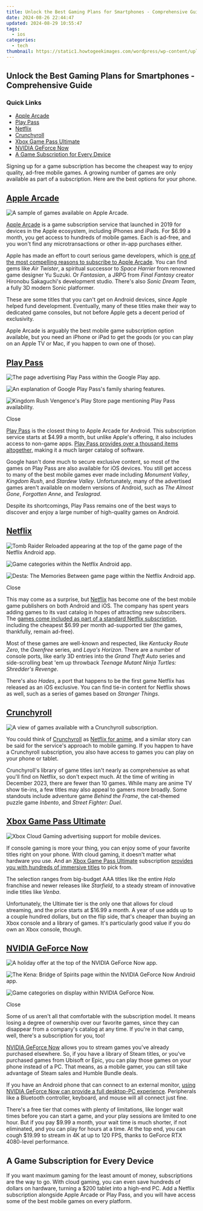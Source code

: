 ```yaml
---
title: Unlock the Best Gaming Plans for Smartphones - Comprehensive Guide
date: 2024-08-26 22:44:47
updated: 2024-08-29 10:55:47
tags:
  - ios
categories:
  - tech
thumbnail: https://static1.howtogeekimages.com/wordpress/wp-content/uploads/2023/12/netflix-games-motorola-edge-plus.jpg
---
```


## Unlock the Best Gaming Plans for Smartphones - Comprehensive Guide

### Quick Links

* [Apple Arcade](https://facebook-video-footage.techidaily.com/updated-2024-approved-essential-choice-10-free-youtube-subtitle-extractors/)
* [Play Pass](https://remote-screen-capture.techidaily.com/updated-2024-approved-detailed-guide-to-minecraft-live-broadcasting/)
* [Netflix](https://win11-tips.techidaily.com/reach-every-corner-global-navigation-with-powertoys-magic/)
* [Crunchyroll](https://ai-driven-video-production.techidaily.com/updated-videopad-video-editor-review-does-it-live-up-to-the-hype-for-2024/)
* [Xbox Game Pass Ultimate](https://extra-resources.techidaily.com/addressing-video-lag-on-photo-booth-experience-for-2024/)
* [NVIDIA GeForce Now](https://facebook-video-footage.techidaily.com/new-2024-approved-dancefloor-dynamics-free-pristine-dj-template-videos/)
* [A Game Subscription for Every Device](https://tech-recovery.techidaily.com/your-complete-guide-to-whats-new-in-snappy-driver-installer-v113-thorough-review-and-tips/)

 Signing up for a game subscription has become the cheapest way to enjoy quality, ad-free mobile games. A growing number of games are only available as part of a subscription. Here are the best options for your phone.

## [Apple Arcade](https://www.apple.com/apple-arcade/) 

![A sample of games available on Apple Arcade.](https://static1.howtogeekimages.com/wordpress/wp-content/uploads/2023/12/apple-arcade-games.jpg) 

[Apple Arcade](https://www.apple.com/apple-arcade/) is a game subscription service that launched in 2019 for devices in the Apple ecosystem, including iPhones and iPads. For $6.99 a month, you get access to hundreds of mobile games. Each is ad-free, and you won't find any microtransactions or other in-app purchases either.

 Apple has made an effort to court serious game developers, which is [one of the most compelling reasons to subscribe to Apple Arcade](https://some-approaches.techidaily.com/updated-the-compre-habits-of-top-reddit-posters-explained/). You can find gems like _Air Twister_, a spiritual successor to _Space Harrier_ from renowned game designer Yu Suzuki. Or _Fantasian_, a JRPG from _Final Fantasy_ creator Hironobu Sakaguchi's development studio. There's also _Sonic Dream Team_, a fully 3D modern Sonic platformer.

 These are some titles that you can't get on Android devices, since Apple helped fund development. Eventually, many of these titles make their way to dedicated game consoles, but not before Apple gets a decent period of exclusivity.

 Apple Arcade is arguably the best mobile game subscription option available, but you need an iPhone or iPad to get the goods (or you can play on an Apple TV or Mac, if you happen to own one of those).

## [Play Pass](https://play.google/play-pass/) 

![The page advertising Play Pass within the Google Play app.](https://static1.howtogeekimages.com/wordpress/wp-content/uploads/2023/12/join-google-play-pass.png) 

![An explanation of Google Play Pass's family sharing features.](https://static1.howtogeekimages.com/wordpress/wp-content/uploads/2023/12/google-play-pass-family.png) 

![Kingdom Rush Vengence's Play Store page mentioning Play Pass availability.](https://static1.howtogeekimages.com/wordpress/wp-content/uploads/2023/12/kingdom-rush-vengence-play-pass.png) 

Close 

[Play Pass](https://play.google/play-pass/) is the closest thing to Apple Arcade for Android. This subscription service starts at $4.99 a month, but unlike Apple's offering, it also includes access to non-game apps. [Play Pass provides over a thousand items altogether,](https://sim-unlock.techidaily.com/in-2024-android-unlock-code-sim-unlock-your-vivo-y02t-phone-and-remove-locked-screen-by-drfone-android/) making it a much larger catalog of software.

 Google hasn't done much to secure exclusive content, so most of the games on Play Pass are also available for iOS devices. You still get access to many of the best mobile games ever made including _Monument Valley_, _Kingdom Rush_, and _Stardew Valley_. Unfortunately, many of the advertised games aren't available on modern versions of Android, such as _The Almost Gone_, _Forgotten Anne_, and _Teslagrad_.

 Despite its shortcomings, Play Pass remains one of the best ways to discover and enjoy a large number of high-quality games on Android.

## [Netflix](https://help.netflix.com/en/node/121442) 

![Tomb Raider Reloaded appearing at the top of the game page of the Netflix Android app.](https://static1.howtogeekimages.com/wordpress/wp-content/uploads/2023/12/netflix-games-tomb-raider.png) 

![Game categories within the Netflix Android app.](https://static1.howtogeekimages.com/wordpress/wp-content/uploads/2023/12/netflix-games-categories.png) 

![Desta: The Memories Between game page within the Netflix Android app.](https://static1.howtogeekimages.com/wordpress/wp-content/uploads/2023/12/netflix-games-desta.png) 

Close 

 This may come as a surprise, but [Netflix](https://help.netflix.com/en/node/121442) has become one of the best mobile game publishers on both Android and iOS. The company has spent years adding games to its vast catalog in hopes of attracting new subscribers. The [games come included as part of a standard Netflix subscription](https://facebook-video-files.techidaily.com/updated-in-2024-masterful-post-placement-to-surge-video-views/), including the cheapest $6.99 per month ad-supported tier (the games, thankfully, remain ad-free).

 Most of these games are well-known and respected, like _Kentucky Route Zero_, the _Oxenfree_ series, and _Laya's Horizon_. There are a number of console ports, like early 3D entries into the _Grand Theft Auto_ series and side-scrolling beat 'em up throwback _Teenage Mutant Ninja Turtles: Shredder's Revenge_.

 There's also _Hades_, a port that happens to be the first game Netflix has released as an iOS exclusive. You can find tie-in content for Netflix shows as well, such as a series of games based on _Stranger Things_.

## [Crunchyroll](https://www.crunchyroll.com/games/) 

![A view of games available with a Crunchyroll subscription.](https://static1.howtogeekimages.com/wordpress/wp-content/uploads/2023/12/crunchyroll-games.jpg) 

 You could think of [Crunchyroll](https://www.crunchyroll.com/games/) as [Netflix for anime](https://tech-hub.techidaily.com/steps-to-detect-and-handle-chatgpt-phishing-attempts-online/), and a similar story can be said for the service's approach to mobile gaming. If you happen to have a Crunchyroll subscription, you also have access to games you can play on your phone or tablet.

 Crunchyroll's library of game titles isn't nearly as comprehensive as what you'll find on Netflix, so don't expect much. At the time of writing in December 2023, there are fewer than 10 games. While many are anime TV show tie-ins, a few titles may also appeal to gamers more broadly. Some standouts include adventure game _Behind the Frame_, the cat-themed puzzle game _Inbento_, and _Street Fighter: Duel_.

## [Xbox Game Pass Ultimate](https://xbox.com/xbox-game-pass) 

![Xbox Cloud Gaming advertising support for mobile devices.](https://static1.howtogeekimages.com/wordpress/wp-content/uploads/2023/12/xbox-cloud-gaming.jpg) 

 If console gaming is more your thing, you can enjoy some of your favorite titles right on your phone. With cloud gaming, it doesn't matter what hardware you use. And an [Xbox Game Pass Ultimate](https://xbox.com/xbox-game-pass) subscription [provides you with hundreds of immersive titles](https://some-skills.techidaily.com/2024-approved-streamlining-content-effortless-conversion-from-srt/) to pick from.

 The selection ranges from big-budget AAA titles like the entire _Halo_ franchise and newer releases like _Starfield_, to a steady stream of innovative indie titles like _Venba_.

 Unfortunately, the Ultimate tier is the only one that allows for cloud streaming, and the price starts at $16.99 a month. A year of use adds up to a couple hundred dollars, but on the flip side, that's cheaper than buying an Xbox console and a library of games. It's particularly good value if you do own an Xbox console, though.

## [NVIDIA GeForce Now](https://nvidia.com/geforce-now/) 

![A holiday offer at the top of the NVIDIA GeForce Now app.](https://static1.howtogeekimages.com/wordpress/wp-content/uploads/2023/12/nvidia-geforce-now-holiday-offer.png) 

![The Kena: Bridge of Spirits page within the NVIDIA GeForce Now Android app.](https://static1.howtogeekimages.com/wordpress/wp-content/uploads/2023/12/nvidia-geforce-now-kena-bridge-of-spirits.png) 

![Game categories on display within NVIDIA GeForce Now.](https://static1.howtogeekimages.com/wordpress/wp-content/uploads/2023/12/nvidia-geforce-now-my-library.png) 

Close 

 Some of us aren't all that comfortable with the subscription model. It means losing a degree of ownership over our favorite games, since they can disappear from a company's catalog at any time. If you're in that camp, well, there's a subscription for you, too!

[NVIDIA GeForce Now](https://nvidia.com/geforce-now/) allows you to stream games you've already purchased elsewhere. So, if you have a library of Steam titles, or you've purchased games from Ubisoft or Epic, you can play those games on your phone instead of a PC. That means, as a mobile gamer, you can still take advantage of Steam sales and Humble Bundle deals.

 If you have an Android phone that can connect to an external monitor, [using NVIDIA GeForce Now can provide a full desktop-PC experience](https://digital-screen-recording.techidaily.com/new-in-2024-tips-for-recording-and-saving-google-voice-interactions/). Peripherals like a Bluetooth controller, keyboard, and mouse will all connect just fine.

 There's a free tier that comes with plenty of limitations, like longer wait times before you can start a game, and your play sessions are limited to one hour. But if you pay $9.99 a month, your wait time is much shorter, if not eliminated, and you can play for hours at a time. At the top end, you can cough $19.99 to stream in 4K at up to 120 FPS, thanks to GeForce RTX 4080-level performance.

##  A Game Subscription for Every Device

 If you want maximum gaming for the least amount of money, subscriptions are the way to go. With cloud gaming, you can even save hundreds of dollars on hardware, turning a $200 tablet into a high-end PC. Add a Netflix subscription alongside Apple Arcade or Play Pass, and you will have access some of the best mobile games on every platform.

<ins class="adsbygoogle"
     style="display:block"
     data-ad-format="autorelaxed"
     data-ad-client="ca-pub-7571918770474297"
     data-ad-slot="1223367746"></ins>



<ins class="adsbygoogle"
     style="display:block"
     data-ad-client="ca-pub-7571918770474297"
     data-ad-slot="8358498916"
     data-ad-format="auto"
     data-full-width-responsive="true"></ins>
